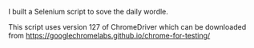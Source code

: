 I built a Selenium script to sove the daily wordle.

This script uses version 127 of ChromeDriver which can be downloaded from https://googlechromelabs.github.io/chrome-for-testing/
